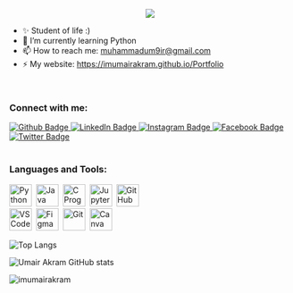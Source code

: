 
<p align="center" style="color: #007ACC; font-family: 'Fira Code', monospace;>
  <a href="#">
    <img src="https://readme-typing-svg.demolab.com?font=Fira+Code&weight=500&size=28&duration=4000&pause=1000&color=007ACC&background=1E1E1E&center=true&vCenter=true&width=500&height=60&lines=Hi+There+I'm+Umair+Akram;Welcome+to+My+Profile!"/>
  </a>
</p>


- ✨ Student of life :)
- 🌱 I’m currently learning Python
- 📫 How to reach me: muhammadum9ir@gmail.com
- ⚡ My website: https://imumairakram.github.io/Portfolio

<br>

### Connect with me:
<div id="badges">
  <a href="https://github.com/imumairakram">
    <img src="https://img.shields.io/badge/Github-white?style=for-the-badge&logo=Github&logoColor=black" alt="Github Badge"/>
  </a>
  <a href="https://www.linkedin.com/in/imumairakram">
    <img src="https://img.shields.io/badge/LinkedIn-blue?style=for-the-badge&logo=linkedin&logoColor=white" alt="LinkedIn Badge"/>
  </a>
   <a href="https://www.instagram.com/imumairakram">
    <img src="https://img.shields.io/badge/Instagram-purple?style=for-the-badge&logo=instagram&logoColor=white" alt="Instagram Badge"/>
  </a>
   <a href="https://fb.com/umairakram.4">
    <img src="https://img.shields.io/badge/Facebook-blue?style=for-the-badge&logo=facebook&logoColor=white" alt="Facebook Badge"/>
  </a>
   <a href="https://twitter.com/imumairakram">
    <img src="https://img.shields.io/badge/Twitter-blue?style=for-the-badge&logo=twitter&logoColor=white" alt="Twitter Badge"/>
  </a>
</div>
<br>

### Languages and Tools:

<p>
  <img src="https://skillicons.dev/icons?i=python" alt="Python" width="40" height="40"/>&nbsp;
  <img src="https://skillicons.dev/icons?i=java" alt="Java" width="40" height="40"/>&nbsp;
  <img src="https://skillicons.dev/icons?i=c" alt="C Programming" width="40" height="40"/>&nbsp;
  <img src="https://upload.wikimedia.org/wikipedia/commons/3/38/Jupyter_logo.svg" alt="Jupyter Notebook" width="40" height="40"/>&nbsp;
  <img src="https://skillicons.dev/icons?i=github" alt="GitHub" width="40" height="40"/><br>
  <img src="https://skillicons.dev/icons?i=vscode" alt="VS Code" width="40" height="40"/>&nbsp;
  <img src="https://skillicons.dev/icons?i=figma" alt="Figma" width="40" height="40"/>&nbsp;
  <img src="https://skillicons.dev/icons?i=git" alt="Git" width="40" height="40"/>&nbsp;
  <img src="https://www.vectorlogo.zone/logos/canva/canva-icon.svg" alt="Canva" width="40" height="40"/>
</p>
<be>


![Top Langs](https://github-readme-stats.vercel.app/api/top-langs/?username=imumairakram&theme=dark)

![Umair Akram GitHub stats](https://github-readme-stats.vercel.app/api?username=imumairakram&show_icons=true&theme=dark)

<p><img align="center" src="https://github-readme-streak-stats.herokuapp.com/?user=imumairakram" alt="imumairakram" /></p>
